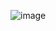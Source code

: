 ![image](https://github.com/fucitalo/Nlw-Expert-Notes/assets/38429356/51af193e-9668-4ada-8a97-7ad9eea66eb9)
